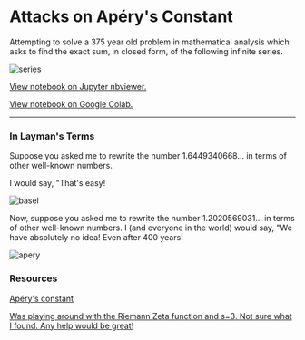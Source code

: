 # Attacks on Apéry's Constant

Attempting to solve a 375 year old problem in mathematical analysis which asks to find the exact sum, in closed form, of the following infinite series.


![series](https://raw.githubusercontent.com/jagrajs/aperys-constant/master/series.png)

[View notebook on Jupyter nbviewer.](https://nbviewer.jupyter.org/github/jagrajs/Aperys_Constant/blob/master/Attacks_on_Apéry%27s_Constant.ipynb)

[View notebook on Google Colab.](https://colab.research.google.com/drive/1atOCTKs1EKAPJYtCKOfEqdPMI1Smglyk)

---

### In Layman's Terms

Suppose you asked me to rewrite the number 1.6449340668... in terms of other well-known numbers.

I would say, "That's easy! 

![basel](https://raw.githubusercontent.com/jagrajs/aperys-constant/master/basel.png)

Now, suppose you asked me to rewrite the number 1.2020569031... in terms of other well-known numbers. I (and everyone in the world) would say, "We have absolutely no idea! Even after 400 years! 

![apery](https://raw.githubusercontent.com/jagrajs/aperys-constant/master/apery.png)


### Resources

[Apéry's constant](https://en.wikipedia.org/wiki/Apéry%27s_constant)

[Was playing around with the Riemann Zeta function and s=3. Not sure what I found. Any help would be great!](https://www.removeddit.com/r/math/comments/2qbdk2/was_playing_around_with_the_riemann_zeta_function/)
